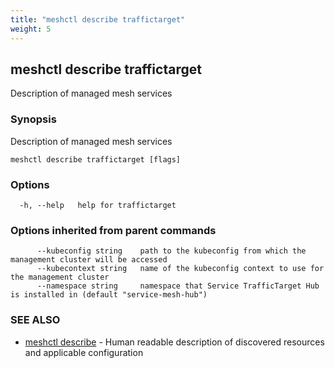 ```yaml
---
title: "meshctl describe traffictarget"
weight: 5
---
```

## meshctl describe traffictarget

Description of managed mesh services

### Synopsis

Description of managed mesh services

```
meshctl describe traffictarget [flags]
```

### Options

```
  -h, --help   help for traffictarget
```

### Options inherited from parent commands

```
      --kubeconfig string    path to the kubeconfig from which the management cluster will be accessed
      --kubecontext string   name of the kubeconfig context to use for the management cluster
      --namespace string     namespace that Service TrafficTarget Hub is installed in (default "service-mesh-hub")
```

### SEE ALSO

* [meshctl describe](../meshctl_describe)	 - Human readable description of discovered resources and applicable configuration

